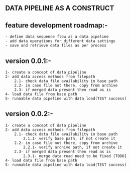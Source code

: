 DATA PIPELINE AS A CONSTRUCT
----------------------------

feature development roadmap:-
-----------------------------
    - define data sequence flow as a data pipeline
    - add data operations for different data settings
    - save and retrieve data files as per process

version 0.0.1:-
---------------

    1- create a concept of data pipeline
    2- add data access methods from filepath
        2.1- check data file availability in base path
        2.2- in case file not there, copy from archive
        2.3- if merged data present then read as is
    4- load data file from base path
    5- runnable data pipeline with data load(TEST success)


version 0.0.2:-
---------------

    1- create a concept of data pipeline
    2- add data access methods from filepath
        2.1- check data file availability in base path
            2.1.1- verify base path, if not create it
        2.2- in case file not there, copy from archive
            2.2.1- verify archive path, if not create it
        2.3- if merged data present then read as is
            2.3.1- merge data read need to be fixed [TODO]
    4- load data file from base path
    5- runnable data pipeline with data load(TEST success)

